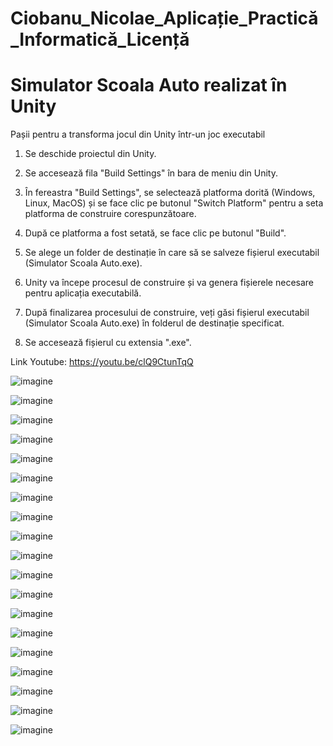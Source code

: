 # Ciobanu_Nicolae_Aplicație_Practică_Informatică_Licență

# Simulator Scoala Auto realizat în Unity

Pașii pentru a transforma jocul din Unity într-un joc executabil
1. Se deschide proiectul din Unity.

2. Se accesează fila "Build Settings" în bara de meniu din Unity.

3. În fereastra "Build Settings", se selectează platforma dorită (Windows, Linux, MacOS) și se face clic pe butonul "Switch Platform" pentru a seta platforma de construire corespunzătoare.

4. După ce platforma a fost setată, se face clic pe butonul "Build".

5. Se alege un folder de destinație în care să se salveze fișierul executabil (Simulator Scoala Auto.exe).

6. Unity va începe procesul de construire și va genera fișierele necesare pentru aplicația executabilă.

7. După finalizarea procesului de construire, veți găsi fișierul executabil (Simulator Scoala Auto.exe) în folderul de destinație specificat.

8. Se accesează fișierul cu extensia ".exe".

Link Youtube: https://youtu.be/clQ9CtunTqQ


![imagine](imagini/volan_schimbator_de_viteze_pedale.JPG)

![imagine](imagini/volan.JPG)

![imagine](imagini/shifter.JPG)

![imagine](imagini/pedale.JPG)

![imagine](imagini/garaj.JPG)

![imagine](imagini/BMW_X5.JPG)

![imagine](imagini/VAZ_2105.JPG)

![imagine](imagini/interior_Vaz_2105.JPG)

![imagine](imagini/dark.JPG)

![imagine](imagini/intuneric.JPG)

![imagine](imagini/ograda3.JPG)

![imagine](imagini/parcare2.JPG)

![imagine](imagini/lumina.JPG)

![imagine](imagini/ograda2.JPG)

![imagine](imagini/Ograda.JPG)

![imagine](imagini/Parcare.JPG)

![imagine](imagini/parcare_laterala.JPG)

![imagine](imagini/parcare_laterala2.JPG)

![imagine](imagini/panta.JPG)







